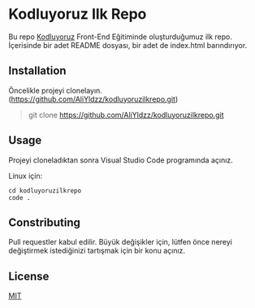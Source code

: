 # Kodluyoruz Ilk Repo
Bu repo [Kodluyoruz](https://www.kodluyoruz.org./) Front-End Eğitiminde oluşturduğumuz ilk repo. İçerisinde bir adet README dosyası, bir adet de index.html barındırıyor.

## Installation
Öncelikle projeyi clonelayın.(https://github.com/AliYldzz/kodluyoruzilkrepo.git)
>git clone https://github.com/AliYldzz/kodluyoruzilkrepo.git

## Usage
Projeyi cloneladıktan sonra Visual Studio Code programında açınız.

Linux için:
```
cd kodluyoruzilkrepo
code .
```

## Constributing
Pull requestler kabul edilir. Büyük değişikler için, lütfen önce nereyi değiştirmek istediğinizi tartışmak için bir konu açınız.

## License
[MIT](https://choosealicense.com/licenses/mit/)
